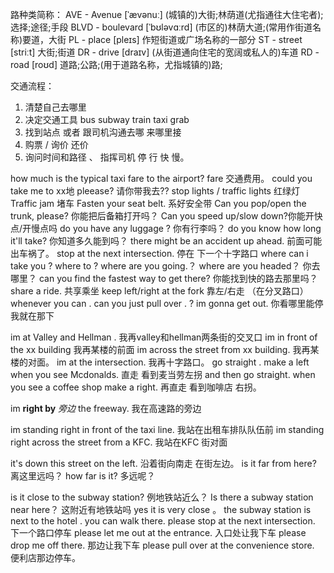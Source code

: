 
路种类简称：
AVE  - Avenue  [ˈævənuː] (城镇的)大街;林荫道(尤指通往大住宅者);选择;途径;手段
BLVD - boulevard  [ˈbʊləvɑːrd] (市区的)林荫大道;(常用作街道名称)要道，大街
PL - place  [pleɪs]  作短街道或广场名称的一部分
ST - street  [striːt]  大街;街道
DR - drive  [draɪv] (从街道通向住宅的宽阔或私人的)车道
RD - road   [roʊd] 道路;公路;(用于道路名称，尤指城镇的)路;

交通流程：
1. 清楚自己去哪里
2. 决定交通工具 bus subway train taxi grab
3. 找到站点 或者 跟司机沟通去哪 来哪里接
4. 购票 / 询价 还价
5. 询问时间和路径 、 指挥司机 停 行 快 慢。


how much is the typical taxi fare to the airport?  fare 交通费用。
could you take me to  xx地 pleease? 请你带我去??
stop lights / traffic lights 红绿灯
Traffic  jam  堵车
Fasten your seat belt.  系好安全带
Can you pop/open the trunk, please? 你能把后备箱打开吗？
Can you speed up/slow down?你能开快点/开慢点吗
do you have any luggage ? 你有行李吗？
do you know how long it'll take? 你知道多久能到吗？
there might be an accident up ahead. 前面可能出车祸了。
stop at the next intersection. 停在 下一个十字路口
where can i take you ? where to ? where are you going.？ where are you headed？ 你去哪里？
can you find the fastest way to get there? 你能找到快的路去那里吗？
share a ride. 共享乘坐
keep left/right at the fork 靠左/右走 （在分叉路口）
whenever you can . can you just pull over . ? im gonna get out. 你看哪里能停 我就在那下

im at Valley and Hellman . 我再valley和hellman两条街的交叉口
im in front of the xx building 我再某楼的前面
im across the street from xx building. 我再某楼的对面。
im at the intersection. 我再十字路口。
go straight . make a left when you see Mcdonalds. 直走 看到麦当劳左拐 and then go straight. when you see a coffee shop make a right.  再直走 看到咖啡店 右拐。

im **right by** *旁边* the freeway. 我在高速路的旁边

im standing right in front of the taxi line. 我站在出租车排队队伍前
im standing right across the street from a KFC. 我站在KFC 街对面

it's down this street on the left. 沿着街向南走 在街左边。
is it far from here? 离这里远吗？ how far is it? 多远呢？

is it close to the subway station? 例地铁站近么？  Is there a subway station near here？  这附近有地铁站吗
yes it is very close 。 the subway station is next to the hotel . you can walk there.
please stop at the next intersection. 下一个路口停车
please let me out at the entrance. 入口处让我下车
please drop me off there. 那边让我下车
please pull over at the convenience store. 便利店那边停车。